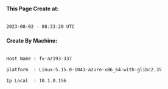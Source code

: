 
   
#### This Page Create at:

```bash

2023-08-02 - 08:33:20 UTC

```

#### Create By Machine:

```bash

Host Name : fv-az193-337

platform  : Linux-5.15.0-1041-azure-x86_64-with-glibc2.35

Ip Local  : 10.1.0.156

```

